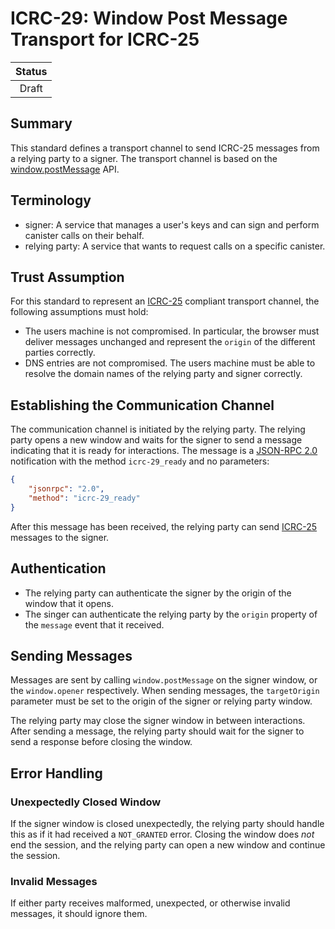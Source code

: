# ICRC-29: Window Post Message Transport for ICRC-25

| Status |
|:------:|
| Draft  |

## Summary

This standard defines a transport channel to send ICRC-25 messages from a relying party to a signer. The transport channel is based on the [window.postMessage](https://developer.mozilla.org/en-US/docs/Web/API/Window/postMessage) API.

## Terminology

* signer: A service that manages a user's keys and can sign and perform canister calls on their behalf.
* relying party: A service that wants to request calls on a specific canister.

## Trust Assumption
For this standard to represent an [ICRC-25](https://github.com/dfinity/wg-identity-authentication/blob/main/topics/icrc_25_signer_interaction_standard.md) compliant transport channel, the following assumptions must hold:
* The users machine is not compromised. In particular, the browser must deliver messages unchanged and represent the `origin` of the different parties correctly.
* DNS entries are not compromised. The users machine must be able to resolve the domain names of the relying party and signer correctly.

## Establishing the Communication Channel

The communication channel is initiated by the relying party. The relying party opens a new window and waits for the signer to send a message indicating that it is ready for interactions.
The message is a [JSON-RPC 2.0](https://www.jsonrpc.org/specification) notification with the method `icrc-29_ready` and no parameters:

```json
{
    "jsonrpc": "2.0",
    "method": "icrc-29_ready"
}
```

After this message has been received, the relying party can send [ICRC-25](https://github.com/dfinity/wg-identity-authentication/blob/main/topics/icrc_25_signer_interaction_standard.md) messages to the signer.

## Authentication

* The relying party can authenticate the signer by the origin of the window that it opens.
* The singer can authenticate the relying party by the `origin` property of the `message` event that it received.

## Sending Messages

Messages are sent by calling `window.postMessage` on the signer window, or the `window.opener` respectively.
When sending messages, the `targetOrigin` parameter must be set to the origin of the signer or relying party window.

The relying party may close the signer window in between interactions. After sending a message, the relying party should
wait for the signer to send a response before closing the window.

## Error Handling

### Unexpectedly Closed Window

If the signer window is closed unexpectedly, the relying party should handle this as if it had received a `NOT_GRANTED` error.
Closing the window does _not_ end the session, and the relying party can open a new window and continue the session.

### Invalid Messages

If either party receives malformed, unexpected, or otherwise invalid messages, it should ignore them.
